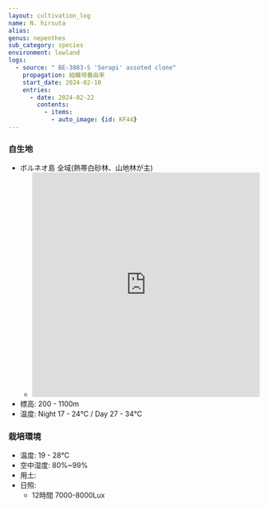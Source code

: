 ```yaml
---
layout: cultivation_log
name: N. hirsuta
alias:
genus: nepenthes
sub_category: species
environment: lowland
logs:
  - source: " BE-3083-S 'Serapi' assoted clone"
    propagation: 組織培養由来
    start_date: 2024-02-10
    entries:
      - date: 2024-02-22
        contents:
          - items:
            - auto_image: {id: KF44}
---
```

### 自生地
- ボルネオ島 全域(熱帯白砂林、山地林が主)
  - <iframe src="https://www.google.com/maps/embed?pb=!1m18!1m12!1m3!1d212294.9117997328!2d110.09278166561258!3d1.6018136778096959!2m3!1f0!2f0!3f0!3m2!1i1024!2i768!4f13.1!3m3!1m2!1s0x31fb0577404bbd21%3A0xb7f58da041fac42b!2sGunung%20Serapi!5e0!3m2!1sen!2sjp!4v1708760485633!5m2!1sen!2sjp" width="100%" height="450" style="border:0;" allowfullscreen="" loading="lazy" referrerpolicy="no-referrer-when-downgrade"></iframe>
- 標高: 200 - 1100m
- 温度: Night 17 - 24℃ / Day 27 - 34℃

### 栽培環境
- 温度: 19 - 28℃
- 空中湿度: 80%~99%
- 用土:
- 日照:
  - 12時間 7000-8000Lux
